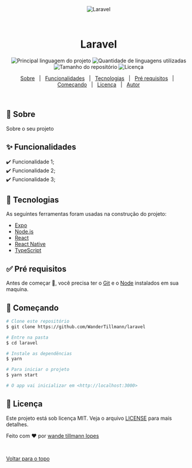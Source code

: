 <div align="center" id="top"> 
  <img src="./.github/app.gif" alt="Laravel" />

  &#xa0;

  <!-- <a href="https://laravel.netlify.com">Demo</a> -->
</div>

<h1 align="center">Laravel</h1>

<p align="center">
  <img alt="Principal linguagem do projeto" src="https://img.shields.io/github/languages/top/WanderTillmann/laravel?color=56BEB8">

  <img alt="Quantidade de linguagens utilizadas" src="https://img.shields.io/github/languages/count/WanderTillmann/laravel?color=56BEB8">

  <img alt="Tamanho do repositório" src="https://img.shields.io/github/repo-size/WanderTillmann/laravel?color=56BEB8">

  <img alt="Licença" src="https://img.shields.io/github/license/WanderTillmann/laravel?color=56BEB8">

  <!-- <img alt="Github issues" src="https://img.shields.io/github/issues/WanderTillmann/laravel?color=56BEB8" /> -->

  <!-- <img alt="Github forks" src="https://img.shields.io/github/forks/WanderTillmann/laravel?color=56BEB8" /> -->

  <!-- <img alt="Github stars" src="https://img.shields.io/github/stars/WanderTillmann/laravel?color=56BEB8" /> -->
</p>

<!-- Status -->

<!-- <h4 align="center"> 
	🚧  Laravel 🚀 Em construção...  🚧
</h4> 

<hr> -->

<p align="center">
  <a href="#dart-sobre">Sobre</a> &#xa0; | &#xa0; 
  <a href="#sparkles-funcionalidades">Funcionalidades</a> &#xa0; | &#xa0;
  <a href="#rocket-tecnologias">Tecnologias</a> &#xa0; | &#xa0;
  <a href="#white_check_mark-pré-requesitos">Pré requisitos</a> &#xa0; | &#xa0;
  <a href="#checkered_flag-começando">Começando</a> &#xa0; | &#xa0;
  <a href="#memo-licença">Licença</a> &#xa0; | &#xa0;
  <a href="https://github.com/WanderTillmann" target="_blank">Autor</a>
</p>

<br>

## :dart: Sobre ##

Sobre o seu projeto

## :sparkles: Funcionalidades ##

:heavy_check_mark: Funcionalidade 1;\
:heavy_check_mark: Funcionalidade 2;\
:heavy_check_mark: Funcionalidade 3;

## :rocket: Tecnologias ##

As seguintes ferramentas foram usadas na construção do projeto:

- [Expo](https://expo.io/)
- [Node.js](https://nodejs.org/en/)
- [React](https://pt-br.reactjs.org/)
- [React Native](https://reactnative.dev/)
- [TypeScript](https://www.typescriptlang.org/)

## :white_check_mark: Pré requisitos ##

Antes de começar :checkered_flag:, você precisa ter o [Git](https://git-scm.com) e o [Node](https://nodejs.org/en/) instalados em sua maquina.

## :checkered_flag: Começando ##

```bash
# Clone este repositório
$ git clone https://github.com/WanderTillmann/laravel

# Entre na pasta
$ cd laravel

# Instale as dependências
$ yarn

# Para iniciar o projeto
$ yarn start

# O app vai inicializar em <http://localhost:3000>
```

## :memo: Licença ##

Este projeto está sob licença MIT. Veja o arquivo [LICENSE](LICENSE.md) para mais detalhes.


Feito com :heart: por <a href="https://github.com/WanderTillmann" target="_blank">wande tillmann lopes</a>

&#xa0;

<a href="#top">Voltar para o topo</a>
